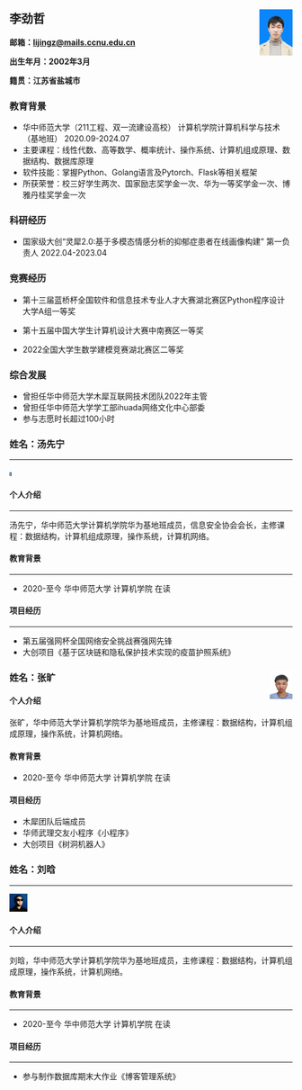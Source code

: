 ## 李劲哲																												<img src="./img/jingzheli.jpg" style="zoom:8%;" align='right'/>

**邮箱：lijingz@mails.ccnu.edu.cn** 

**出生年月：2002年3月**

**籍贯：江苏省盐城市**

### 教育背景

* 华中师范大学（211工程、双一流建设高校）		计算机学院计算机科学与技术（基地班）		2020.09-2024.07
* 主要课程：线性代数、高等数学、概率统计、操作系统、计算机组成原理、数据结构、数据库原理
* 软件技能：掌握Python、Golang语言及Pytorch、Flask等相关框架
* 所获荣誉：校三好学生两次、国家励志奖学金一次、华为一等奖学金一次、博雅丹桂奖学金一次

### 科研经历

* 国家级大创“灵犀2.0:基于多模态情感分析的抑郁症患者在线画像构建”	第一负责人	2022.04-2023.04

### 竞赛经历

* 第十三届蓝桥杯全国软件和信息技术专业人才大赛湖北赛区Python程序设计大学A组一等奖
* 第十五届中国大学生计算机设计大赛中南赛区一等奖

* 2022全国大学生数学建模竞赛湖北赛区二等奖

### 综合发展

* 曾担任华中师范大学木犀互联网技术团队2022年主管
* 曾担任华中师范大学学工部ihuada网络文化中心部委
* 参与志愿时长超过100小时





### 姓名：汤先宁

------

<img src="./img/tangxianning.jpeg" alt="tangxianning" style="zoom:1%;" />

#### 个人介绍

------

汤先宁，华中师范大学计算机学院华为基地班成员，信息安全协会会长，主修课程：数据结构，计算机组成原理，操作系统，计算机网络。

#### 教育背景

------

- 2020-至今 华中师范大学 计算机学院 在读

#### 项目经历

------

- 第五届强网杯全国网络安全挑战赛强网先锋
- 大创项目《基于区块链和隐私保护技术实现的疫苗护照系统》

### 姓名：张旷 <img src="./img/zk.jpg" style="zoom:8%;" align='right'/>

#### 个人介绍

张旷，华中师范大学计算机学院华为基地班成员，主修课程：数据结构，计算机组成原理，操作系统，计算机网络。

#### 教育背景

- 2020-至今 华中师范大学 计算机学院 在读

#### 项目经历

- 木犀团队后端成员
- 华师武理交友小程序《小程序》
- 大创项目《树洞机器人》





### 姓名：刘晗

------

<img src="./img/liuhan.jpg" alt="liuhan" style="zoom:5%;" />

#### 个人介绍

------

刘晗，华中师范大学计算机学院华为基地班成员，主修课程：数据结构，计算机组成原理，操作系统，计算机网络。


#### 教育背景

------

- 2020-至今 华中师范大学 计算机学院 在读


#### 项目经历

------

- 参与制作数据库期末大作业《博客管理系统》



